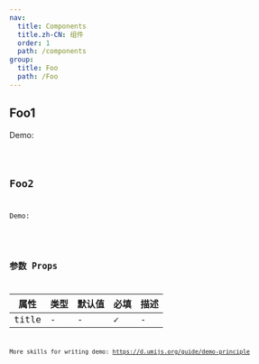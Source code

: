 ```yaml
---
nav:
  title: Components
  title.zh-CN: 组件
  order: 1
  path: /components
group:
  title: Foo
  path: /Foo
---
```


## Foo1

Demo:

<code src="./demos/one.tsx" background="#f0f2f5" />

## Foo2

Demo:

<code src="./demos/two.tsx" background="#f0f2f5" />

## 参数 Props

| 属性  | 类型 | 默认值 | 必填 | 描述 |
| ----- | ---- | ------ | ---- | ---- |
| title | -    | -      | ✓    | -    |

More skills for writing demo: https://d.umijs.org/guide/demo-principle
